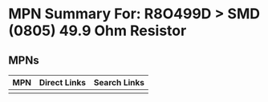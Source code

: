 



# MPN Summary For: R8O499D > SMD (0805) 49.9 Ohm Resistor

## MPNs
  

|MPN|Direct Links|Search Links|
| :--- | :--- | :--- |
||||
